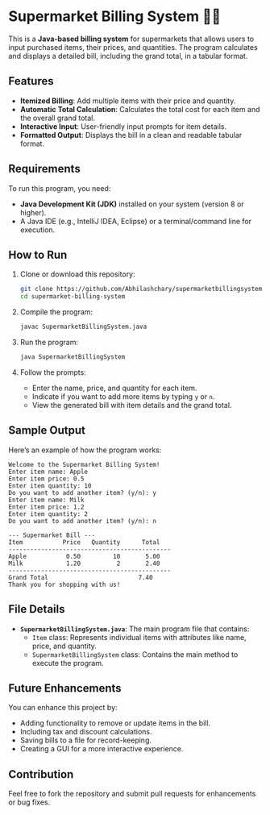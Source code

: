 # Supermarket Billing System 🛒💵

This is a **Java-based billing system** for supermarkets that allows users to input purchased items, their prices, and quantities. The program calculates and displays a detailed bill, including the grand total, in a tabular format.

## Features
- **Itemized Billing**: Add multiple items with their price and quantity.
- **Automatic Total Calculation**: Calculates the total cost for each item and the overall grand total.
- **Interactive Input**: User-friendly input prompts for item details.
- **Formatted Output**: Displays the bill in a clean and readable tabular format.

## Requirements
To run this program, you need:
- **Java Development Kit (JDK)** installed on your system (version 8 or higher).
- A Java IDE (e.g., IntelliJ IDEA, Eclipse) or a terminal/command line for execution.

## How to Run
1. Clone or download this repository:
   ```bash
   git clone https://github.com/Abhilashchary/supermarketbillingsystem.git
   cd supermarket-billing-system
   ```

2. Compile the program:
   ```bash
   javac SupermarketBillingSystem.java
   ```

3. Run the program:
   ```bash
   java SupermarketBillingSystem
   ```

4. Follow the prompts:
   - Enter the name, price, and quantity for each item.
   - Indicate if you want to add more items by typing `y` or `n`.
   - View the generated bill with item details and the grand total.

## Sample Output
Here’s an example of how the program works:

```
Welcome to the Supermarket Billing System!
Enter item name: Apple
Enter item price: 0.5
Enter item quantity: 10
Do you want to add another item? (y/n): y
Enter item name: Milk
Enter item price: 1.2
Enter item quantity: 2
Do you want to add another item? (y/n): n

--- Supermarket Bill ---
Item           Price   Quantity      Total
---------------------------------------------
Apple           0.50         10       5.00
Milk            1.20          2       2.40
---------------------------------------------
Grand Total                         7.40
Thank you for shopping with us!
```

## File Details
- **`SupermarketBillingSystem.java`**: The main program file that contains:
  - `Item` class: Represents individual items with attributes like name, price, and quantity.
  - `SupermarketBillingSystem` class: Contains the main method to execute the program.

## Future Enhancements
You can enhance this project by:
- Adding functionality to remove or update items in the bill.
- Including tax and discount calculations.
- Saving bills to a file for record-keeping.
- Creating a GUI for a more interactive experience.

## Contribution
Feel free to fork the repository and submit pull requests for enhancements or bug fixes.
